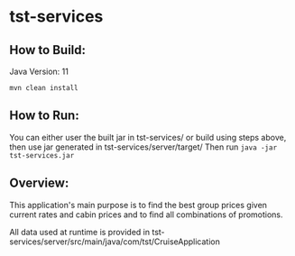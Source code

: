 # tst-services

## How to Build:
Java Version: 11
```
mvn clean install
```

## How to Run:
You can either user the built jar in tst-services/ or build using steps above, then use jar generated in tst-services/server/target/
Then run ```java -jar tst-services.jar```


## Overview:
This application's main purpose is to find the best group prices given current rates and cabin prices and to find all combinations of promotions. 

All data used at runtime is provided in tst-services/server/src/main/java/com/tst/CruiseApplication
